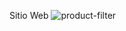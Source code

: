 Sitio Web
![product-filter](https://user-images.githubusercontent.com/66856814/90441116-c60ea000-e0ae-11ea-8a81-4aa26aa00e3d.jpg)
